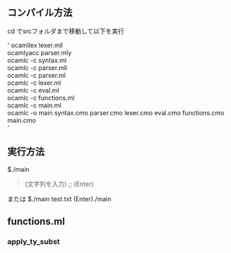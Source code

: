 ## コンパイル方法
cd でsrcフォルダまで移動して以下を実行

'
ocamllex lexer.mll  
ocamlyacc parser.mly  
ocamlc -c syntax.ml  
ocamlc -c parser.mli  
ocamlc -c parser.ml  
ocamlc -c lexer.ml  
ocamlc -c eval.ml  
ocamlc -c functions.ml  
ocamlc -c main.ml  
ocamlc -o main syntax.cmo parser.cmo lexer.cmo eval.cmo functions.cmo main.cmo  
'

## 実行方法
$./main
> (文字列を入力) ;; (Enter)

または
$./main test.txt (Enter)./main

## functions.ml
### apply_ty_subst


